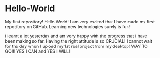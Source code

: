 # Hello-World
My first repository! Hello World!
I am very excited that I have made my first repository on GitHub. Learning new technologies surely is fun!

I learnt a lot yesterday and am very happy with the progress that I have been making so far. 
Having the right attitude is so CRUCIAL! I cannot wait for the day when I upload my 1st real project from my desktop!
WAY TO GO!!! YES I CAN and YES I WILL!
